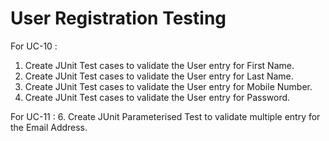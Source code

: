 # User Registration Testing

For UC-10 :
1. Create JUnit Test cases  to validate the User entry for First Name.
2. Create JUnit Test cases  to validate the User entry for Last Name. 
3. Create JUnit Test cases  to validate the User entry for Mobile Number.
4. Create JUnit Test cases  to validate the User entry for Password.

For UC-11 :
6. Create JUnit Parameterised Test to validate multiple entry for the Email Address.
